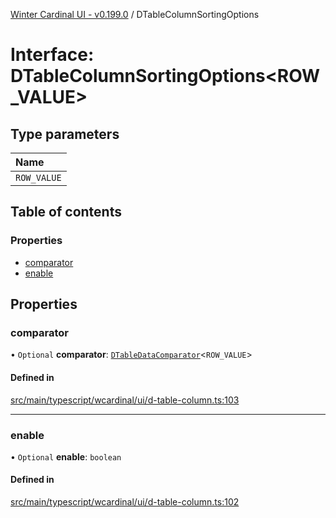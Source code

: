 [Winter Cardinal UI - v0.199.0](../index.md) / DTableColumnSortingOptions

# Interface: DTableColumnSortingOptions<ROW_VALUE\>

## Type parameters

| Name |
| :------ |
| `ROW_VALUE` |

## Table of contents

### Properties

- [comparator](DTableColumnSortingOptions.md#comparator)
- [enable](DTableColumnSortingOptions.md#enable)

## Properties

### comparator

• `Optional` **comparator**: [`DTableDataComparator`](../index.md#dtabledatacomparator)<`ROW_VALUE`\>

#### Defined in

[src/main/typescript/wcardinal/ui/d-table-column.ts:103](https://github.com/winter-cardinal/winter-cardinal-ui/blob/v0.199.0/src/main/typescript/wcardinal/ui/d-table-column.ts#L103)

___

### enable

• `Optional` **enable**: `boolean`

#### Defined in

[src/main/typescript/wcardinal/ui/d-table-column.ts:102](https://github.com/winter-cardinal/winter-cardinal-ui/blob/v0.199.0/src/main/typescript/wcardinal/ui/d-table-column.ts#L102)
